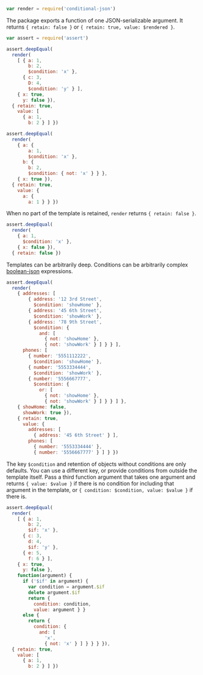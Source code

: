 ```javascript
var render = require('conditional-json')
```

The package exports a function of one JSON-serializable argument. It returns `{ retain: false }` or `{ retain: true, value: $rendered }`.

```javascript
var assert = require('assert')

assert.deepEqual(
  render(
    [ { a: 1,
        b: 2,
        $condition: 'x' },
      { c: 3,
        D: 4,
        $condition: 'y' } ],
    { x: true,
      y: false }),
  { retain: true,
    value: [
      { a: 1,
        b: 2 } ] })

assert.deepEqual(
  render(
    { a: {
        a: 1,
        $condition: 'x' },
      b: {
        b: 2,
        $condition: { not: 'x' } } },
    { x: true }),
  { retain: true,
    value: {
      a: {
        a: 1 } } })
```

When no part of the template is retained, `render` returns `{ retain: false }`.

```javascript
assert.deepEqual(
  render(
    { a: 1,
      $condition: 'x' },
    { x: false }),
  { retain: false })
```

Templates can be arbitrarily deep. Conditions can be arbitrarily complex [boolean-json](https://npmjs.com/packages/boolean-json-schema) expressions.

```javascript
assert.deepEqual(
  render(
    { addresses: [
        { address: '12 3rd Street',
          $condition: 'showHome' },
        { address: '45 6th Street',
          $condition: 'showWork' },
        { address: '78 9th Street',
          $condition: {
            and: [
              { not: 'showHome' },
              { not: 'showWork' } ] } } ],
      phones: [
        { number: '5551112222',
          $condition: 'showHome' },
        { number: '5553334444',
          $condition: 'showWork' },
        { number: '5556667777',
          $condition: {
            or: [
              { not: 'showHome' },
              { not: 'showWork' } ] } } ] },
    { showHome: false,
      showWork: true }),
    { retain: true,
      value: {
        addresses: [
          { address: '45 6th Street' } ],
        phones: [
          { number: '5553334444' },
          { number: '5556667777' } ] } })
```

The key `$condition` and retention of objects without conditions are only defaults. You can use a different key, or provide conditions from outside the template itself. Pass a third function argument that takes one argument and returns `{ value: $value }` if there is no condition for including that argument in the template, or `{ condition: $condition, value: $value }` if there is.

```javascript
assert.deepEqual(
  render(
    [ { a: 1,
        b: 2,
        $if: 'x' },
      { c: 3,
        d: 4,
        $if: 'y' },
      { e: 5,
        f: 6 } ],
    { x: true,
      y: false },
    function(argument) {
      if ('$if' in argument) {
        var condition = argument.$if
        delete argument.$if
        return {
          condition: condition,
          value: argument } }
      else {
        return {
          condition: {
            and: [
              'x',
              { not: 'x' } ] } } } }),
  { retain: true,
    value: [
      { a: 1,
        b: 2 } ] })
```
